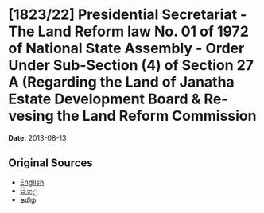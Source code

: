 # [1823/22] Presidential Secretariat - The Land Reform law No. 01 of 1972 of National State Assembly - Order Under Sub-Section (4) of Section 27 A (Regarding the Land of Janatha Estate Development Board & Re-vesing the Land Reform Commission

**Date:** 2013-08-13

## Original Sources

- [English](https://documents.gov.lk/view/extra-gazettes/2013/8/1823-22_E.pdf)
- [සිංහල](https://documents.gov.lk/view/extra-gazettes/2013/8/1823-22_S.pdf)
- [தமிழ்](https://documents.gov.lk/view/extra-gazettes/2013/8/1823-22_T.pdf)
